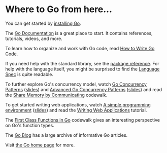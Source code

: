 # Where to Go from here...


You can get started by [installing Go](https://go.dev/doc/install/).


The [Go Documentation](https://go.dev/doc/) is a great place to start.
It contains references, tutorials, videos, and more.

To learn how to organize and work with Go code, read [How to Write Go Code](https://go.dev/doc/code).

If you need help with the standard library, see the [package reference](https://go.dev/pkg/). For help with the language itself, you might be surprised to find the [Language Spec](https://go.dev/ref/spec) is quite readable.

To further explore Go's concurrency model, watch
[Go Concurrency Patterns](https://www.youtube.com/watch?v=f6kdp27TYZs)
([slides](https://go.dev/talks/2012/concurrency.slide))
and
[Advanced Go Concurrency Patterns](https://www.youtube.com/watch?v=QDDwwePbDtw)
([slides](https://go.dev/talks/2013/advconc.slide))
and read the
[Share Memory by Communicating](https://go.dev/doc/codewalk/sharemem/)
codewalk.

To get started writing web applications, watch
[A simple programming environment](https://vimeo.com/53221558)
([slides](https://go.dev/talks/2012/simple.slide))
and read the
[Writing Web Applications](https://go.dev/doc/articles/wiki/) tutorial.

The [First Class Functions in Go](https://go.dev/doc/codewalk/functions/) codewalk gives an interesting perspective on Go's function types.

The [Go Blog](https://go.dev/blog/) has a large archive of informative Go articles.

Visit [the Go home page](https://go.dev/) for more.